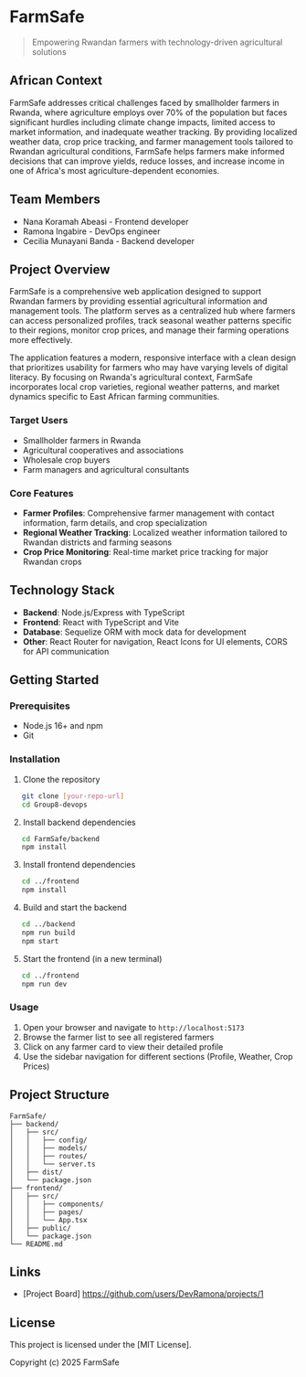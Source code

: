 # FarmSafe

> Empowering Rwandan farmers with technology-driven agricultural solutions

## African Context

FarmSafe addresses critical challenges faced by smallholder farmers in Rwanda, where agriculture employs over 70% of the population but faces significant hurdles including climate change impacts, limited access to market information, and inadequate weather tracking. By providing localized weather data, crop price tracking, and farmer management tools tailored to Rwandan agricultural conditions, FarmSafe helps farmers make informed decisions that can improve yields, reduce losses, and increase income in one of Africa's most agriculture-dependent economies.

## Team Members

- Nana Koramah Abeasi - Frontend developer
- Ramona Ingabire - DevOps engineer
- Cecilia Munayani Banda - Backend developer

## Project Overview

FarmSafe is a comprehensive web application designed to support Rwandan farmers by providing essential agricultural information and management tools. The platform serves as a centralized hub where farmers can access personalized profiles, track seasonal weather patterns specific to their regions, monitor crop prices, and manage their farming operations more effectively.

The application features a modern, responsive interface with a clean design that prioritizes usability for farmers who may have varying levels of digital literacy. By focusing on Rwanda's agricultural context, FarmSafe incorporates local crop varieties, regional weather patterns, and market dynamics specific to East African farming communities.

### Target Users
- Smallholder farmers in Rwanda
- Agricultural cooperatives and associations
- Wholesale crop buyers
- Farm managers and agricultural consultants

### Core Features
- **Farmer Profiles**: Comprehensive farmer management with contact information, farm details, and crop specialization
- **Regional Weather Tracking**: Localized weather information tailored to Rwandan districts and farming seasons
- **Crop Price Monitoring**: Real-time market price tracking for major Rwandan crops

## Technology Stack

- **Backend**: Node.js/Express with TypeScript
- **Frontend**: React with TypeScript and Vite
- **Database**: Sequelize ORM with mock data for development
- **Other**: React Router for navigation, React Icons for UI elements, CORS for API communication

## Getting Started

### Prerequisites
- Node.js 16+ and npm
- Git

### Installation

1. Clone the repository
```bash
   git clone [your-repo-url]
   cd Group8-devops
```

2. Install backend dependencies
```bash
   cd FarmSafe/backend
   npm install
```

3. Install frontend dependencies
```bash
   cd ../frontend
   npm install
```

4. Build and start the backend
```bash
   cd ../backend
   npm run build
   npm start
```

5. Start the frontend (in a new terminal)
```bash
   cd ../frontend
   npm run dev
```

### Usage

1. Open your browser and navigate to `http://localhost:5173`
2. Browse the farmer list to see all registered farmers
3. Click on any farmer card to view their detailed profile
4. Use the sidebar navigation for different sections (Profile, Weather, Crop Prices)

## Project Structure

```
FarmSafe/
├── backend/
│   ├── src/
│   │   ├── config/
│   │   ├── models/
│   │   ├── routes/
│   │   └── server.ts
│   ├── dist/
│   └── package.json
├── frontend/
│   ├── src/
│   │   ├── components/
│   │   ├── pages/
│   │   └── App.tsx
│   ├── public/
│   └── package.json
└── README.md
```

## Links

- [Project Board] https://github.com/users/DevRamona/projects/1

## License

This project is licensed under the [MIT License].

Copyright (c) 2025 FarmSafe
